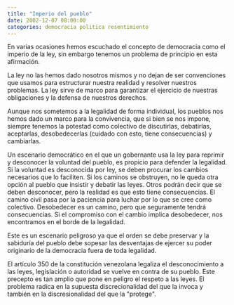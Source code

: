 ```yaml
---
title: "Imperio del pueblo"
date: 2002-12-07 08:00:00
categories: democracia politica resentimiento
---
```

En varias ocasiones hemos escuchado el concepto de democracia como el imperio de la ley, sin embargo tenemos un problema de principio en esta afirmación.

La ley no las hemos dado nosotros mismos y no dejan de ser convenciones que usamos para estructurar nuestra realidad y resolver nuestros problemas. La ley sirve de marco para garantizar el ejercicio de nuestras obligaciones y la defensa de nuestros derechos.

Aunque nos sometemos a la legalidad de forma individual, los pueblos nos hemos dado un marco para la convivencia, que si bien se nos impone, siempre tenemos la potestad como colectivo de discutirlas, debatirlas, aceptarlas, desobedecerlas (cuidado con esto, tiene consecuencias) y cambiarlas.

Un escenario democrático en el que un gobernante usa la ley para reprimir y desconocer la voluntad del pueblo, es propicio para defender la legalidad. Si la voluntad es desconocida por ley, se deben procurar los cambios necesarios que lo faciliten. Si los caminos se obstruyen, no le queda otra opción al pueblo que insistir y debatir las leyes. Otros podrán decir que se deben desconocer, pero la realidad es que esto tiene consecuencias. El camino civil pasa por la paciencia para luchar por lo que se cree como colectivo. Desobedecer es un camino, pero que seguramente tendrá consecuencias. Si el compromiso con el cambio implica desobedecer, nos encontramos en el borde de la legalidad.

Este es un escenario peligroso ya que el orden se debe preservar y la sabiduría del pueblo debe sopesar las desventajas de ejercer su poder originario de la democracia fuera de toda legalidad. 

El artículo 350 de la constitución venezolana legaliza el desconocimiento a las leyes, legislación o autoridad se vuelve en contra de su pueblo. Este precepto es tan amplio que pone en peligro el respeto a las leyes. El problema radica en la supuesta discrecionalidad del que la invoca y también en la discresionalidad del que la "protege".
